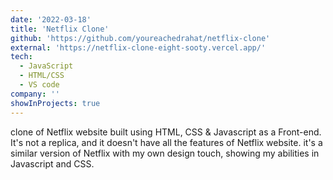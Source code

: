 ```yaml
---
date: '2022-03-18'
title: 'Netflix Clone'
github: 'https://github.com/youreachedrahat/netflix-clone'
external: 'https://netflix-clone-eight-sooty.vercel.app/'
tech:
  - JavaScript
  - HTML/CSS
  - VS code
company: ''
showInProjects: true
---
```


clone of Netflix website built using HTML, CSS & Javascript as a Front-end. It's not a replica, and it doesn't have all the features of Netflix website. it's a similar version of Netflix with my own design touch, showing my abilities in Javascript and CSS.
